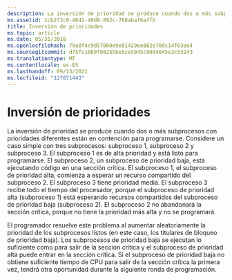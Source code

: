```yaml
---
description: La inversión de prioridad se produce cuando dos o más subprocesos con prioridades diferentes están en contención para programarse.
ms.assetid: 1cb2f3c9-4641-40d8-892c-768abaf6affb
title: Inversión de prioridades
ms.topic: article
ms.date: 05/31/2018
ms.openlocfilehash: 79a0f4c9d57000e9e81429ee882e70dc14f63ae4
ms.sourcegitcommit: d75fc10b9f0825bbe5ce5045c90d4045e3c53243
ms.translationtype: MT
ms.contentlocale: es-ES
ms.lasthandoff: 09/13/2021
ms.locfileid: "127071443"
---
```

# <a name="priority-inversion"></a>Inversión de prioridades

La inversión de prioridad se produce cuando dos o más subprocesos con prioridades diferentes están en contención para programarse. Considere un caso simple con tres subprocesos: subproceso 1, subproceso 2 y subproceso 3. El subproceso 1 es de alta prioridad y está listo para programarse. El subproceso 2, un subproceso de prioridad baja, está ejecutando código en una sección crítica. El subproceso 1, el subproceso de prioridad alta, comienza a esperar un recurso compartido del subproceso 2. El subproceso 3 tiene prioridad media. El subproceso 3 recibe todo el tiempo del procesador, porque el subproceso de prioridad alta (subproceso 1) está esperando recursos compartidos del subproceso de prioridad baja (subproceso 2). El subproceso 2 no abandonará la sección crítica, porque no tiene la prioridad más alta y no se programará.

El programador resuelve este problema al aumentar aleatoriamente la prioridad de los subprocesos listos (en este caso, los titulares de bloqueo de prioridad baja). Los subprocesos de prioridad baja se ejecutan lo suficiente como para salir de la sección crítica y el subproceso de prioridad alta puede entrar en la sección crítica. Si el subproceso de prioridad baja no obtiene suficiente tiempo de CPU para salir de la sección crítica la primera vez, tendrá otra oportunidad durante la siguiente ronda de programación.

 

 



